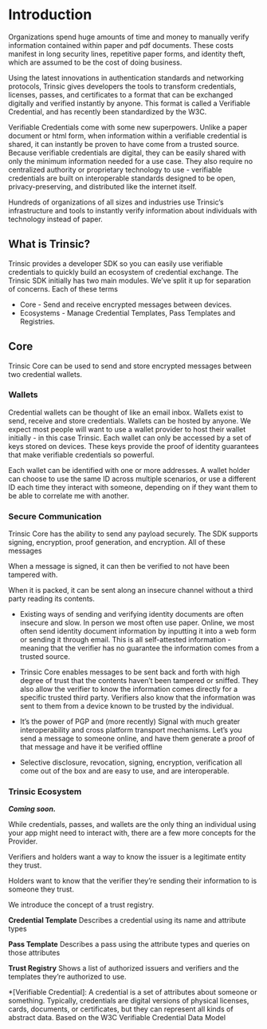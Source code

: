 # Introduction

Organizations spend huge amounts of time and money to manually verify information contained within paper and pdf documents. These costs manifest in long security lines, repetitive paper forms, and identity theft, which are assumed to be the cost of doing business.

Using the latest innovations in authentication standards and networking protocols, Trinsic gives developers the tools to transform credentials, licenses, passes, and certificates to a format that can be exchanged digitally and verified instantly by anyone. This format is called a Verifiable Credential, and has recently been standardized by the W3C.

Verifiable Credentials come with some new superpowers. Unlike a paper document or html form, when information within a verifiable credential is shared, it can instantly be proven to have come from a trusted source. Because verifiable credentials are digital, they can be easily shared with only the minimum information needed for a use case. They also require no centralized authority or proprietary technology to use - verifiable credentials are built on interoperable standards  designed to be open, privacy-preserving, and distributed like the internet itself.

Hundreds of organizations of all sizes and industries use Trinsic’s infrastructure and tools to instantly verify information about individuals with technology instead of paper.

## What is Trinsic?

Trinsic provides a developer SDK so you can easily use verifiable credentials to quickly build an ecosystem of credential exchange. The Trinsic SDK initially has two main modules. We’ve split it up for separation of concerns. Each of these terms 

- Core - Send and receive encrypted messages between devices.
- Ecosystems - Manage Credential Templates, Pass Templates and Registries.

## Core

Trinsic Core can be used to send and store encrypted messages between two credential wallets. 

### Wallets
Credential wallets can be thought of like an email inbox. Wallets exist to send, receive and store credentials. Wallets can be hosted by anyone. We expect most people will want to use a wallet provider to host their wallet initially - in this case Trinsic. Each wallet can only be accessed by a set of keys stored on devices. These keys provide the proof of identity guarantees that make verifiable credentials so powerful.

Each wallet can be identified with one or more addresses. A wallet holder can choose to use the same ID across multiple scenarios, or use a different ID each time they interact with someone, depending on if they want them to be able to correlate me with another.

### Secure Communication

Trinsic Core has the ability to send any payload securely. The SDK supports signing, encryption, proof generation, and encryption. All of these messages

When a message is signed, it can then be verified to not have been tampered with. 

When it is packed, it can be sent along an insecure channel without a third party reading its contents. 


- Existing ways of sending and verifying identity documents are often insecure and slow. In person we most often use paper. Online, we most often send identity document information by inputting it into a web form or sending it through email. This is all self-attested information - meaning that the verifier has no guarantee the information comes from a trusted source.

- Trinsic Core enables messages to be sent back and forth with high degree of trust that the contents haven’t been tampered or sniffed. They also allow the verifier to know the information comes directly for a specific trusted third party. Verifiers also know that the information was sent to them from a device known to be trusted by the individual. 
- It’s the power of PGP and (more recently) Signal with much greater interoperability and cross platform transport mechanisms. Let’s you send a message to someone online, and have them generate a proof of that message and have it be verified offline
- Selective disclosure, revocation, signing, encryption, verification all come out of the box and are easy to use, and are interoperable.
### Trinsic Ecosystem

***Coming soon.***

While credentials, passes, and wallets are the only thing an individual using your app might need to interact with, there are a few more concepts for the Provider. 

Verifiers and holders want a way to know the issuer is a legitimate entity they trust.

Holders want to know that the verifier they’re sending their information to is someone they trust.

We introduce the concept of a trust registry.

**Credential Template** Describes a credential using its name and attribute types

**Pass Template** Describes a pass using the attribute types and queries on those attributes

**Trust Registry** Shows a list of authorized issuers and verifiers and the templates they’re authorized to use.

*[Verifiable Credential]: A credential is a set of attributes about someone or something. Typically, credentials are digital versions of physical licenses, cards, documents, or certificates, but they can represent all kinds of abstract data. Based on the W3C Verifiable Credential Data Model